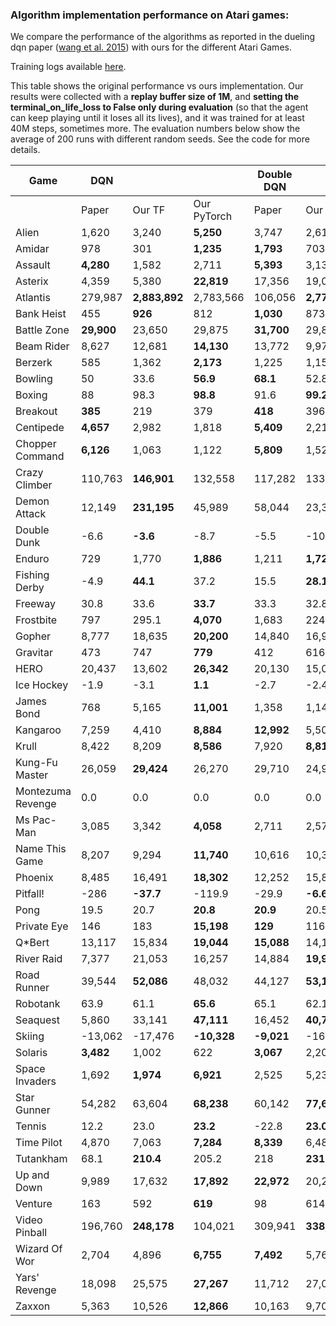 ### Algorithm implementation performance on Atari games:
We compare the performance of the algorithms as reported in the dueling dqn paper ([wang et al. 2015](https://arxiv.org/pdf/1511.06581.pdf)) with ours for the different Atari Games.

Training logs available [here](https://tensorboard.dev/experiment/XzlbZcmoQkCeVPppg7BR7g).

This table shows the original performance vs ours implementation. Our results were collected with a **replay 
buffer size of 1M**, and **setting the terminal_on_life_loss to False only during evaluation** (so that the agent 
can keep playing until it loses all its lives), and it was trained for at least 40M steps, sometimes more.
The evaluation numbers below show the average of 200 runs with different random seeds. See the code for more
details.

|Game             |DQN       |             |           |Double DQN|             |           |Dueling DQN|           |             |
|-----------------|----------|-------------|-----------|----------|-------------|-----------|-----------|-----------|-------------|
|                 |Paper     |Our TF       |Our PyTorch|Paper     |Our TF       |Our PyTorch|Paper      |Our TF     |Our PyTorch  |
|Alien            |1,620     |3,240        |**5,250**  |3,747     |2,618        |**4,195**  |**4,461**  |2,281      |3036         |
|Amidar           |978       |301          |**1,235**  |**1,793** |703          |609        |**2,354**  |527        |847          |
|Assault          |**4,280** |1,582        |2,711      |**5,393** |3,132        |2,767      |**4,621**  |2,432      |4,134        |
|Asterix          |4,359     |5,380        |**22,819** |17,356    |19,031       |**21,592** |**28,188** |5,297      |24,269       |
|Atlantis         |279,987   |**2,883,892**|2,783,566  |106,056   |**2,774,910**|2,766,828  |382,572    |2,681,685  |**2,730,002**|
|Bank Heist       |455       |**926**      |812        |**1,030** |873          |777        |**1,611**  |976        |842          |
|Battle Zone      |**29,900**|23,650       |29,875     |**31,700**|29,820       |28,320     |**37,150** |34,385     |27,585       |
|Beam Rider       |8,627     |12,681       |**14,130** |13,772    |9,978        |**16,300** |12,164     |8,607      |**15,410**   |
|Berzerk          |585       |1,362        |**2,173**  |1,225     |1,157        |**1,406**  |**1,472**  |1,182      |1,426        |
|Bowling          |50        |33.6         |**56.9**   |**68.1**  |52.8         |28.2       |**65.5**   |29.3       |33.3         |
|Boxing           |88        |98.3         |**98.8**   |91.6      |**99.2**     |98.6       |**99.4**   |99.1       |98.2         |
|Breakout         |**385**   |219          |379        |**418**   |396          |398        |345        |**402**    |357          |
|Centipede        |**4,657** |2,982        |1,818      |**5,409** |2,211        |2,030      |**7,561**  |2,516      |1,224        |
|Chopper Command  |**6,126** |1,063        |1,122      |**5,809** |1,525        |1,111      |**11,215** |1,396      |1,025        |
|Crazy Climber    |110,763   |**146,901**  |132,558    |117,282   |133,573      |**136,669**|**143,570**|142,660    |137,418      |
|Demon Attack     |12,149    |**231,195**  |45,989     |58,044    |23,389       |**163,432**|60,813     |**266,976**|200,646      |
|Double Dunk      |-6.6      |**-3.6**     |-8.7       |-5.5      |-10.2        |**4.9**    |0.1        |**0.5**    |-0.9         |
|Enduro           |729       |1,770        |**1,886**  |1,211     |**1,728**    |1,643      |**2,258**  |1,829      |1,692        |
|Fishing Derby    |-4.9      |**44.1**     |37.2       |15.5      |**28.1**     |14.07      |46.4       |18.0       |**47.4**     |
|Freeway          |30.8      |33.6         |**33.7**   |33.3      |32.8         |**33.5**   |0.0        |**33.1**   |22.0         |
|Frostbite        |797       |295.1        |**4,070**  |1,683     |224.1        |**3,613**  |**4,672**  |1,498      |4,175        |
|Gopher           |8,777     |18,635       |**20,200** |14,840    |16,954       |**17,948** |15,718     |18,982     |**24,803**   |
|Gravitar         |473       |747          |**779**    |412       |616          |**873**    |588        |715        |**992**      |
|HERO             |20,437    |13,602       |**26,342** |20,130    |15,039       |**21,044** |**20,818** |14,652     |20,236       |
|Ice Hockey       |-1.9      |-3.1         |**1.1**    |-2.7      |-2.4         |**0.9**    |**0.5**    |-2.8       |0.1          |
|James Bond       |768       |5,165        |**11,001** |1,358     |1,143        |**5,775**  |1,312      |1,131      |**6,022**    |
|Kangaroo         |7,259     |4,410        |**8,884**  |**12,992**|5,508        |8,960      |**14,854** |4,601      |8,256        |
|Krull            |8,422     |8,209        |**8,586**  |7,920     |**8,813**    |7,520      |**11,451** |8,407      |8,877        |
|Kung-Fu Master   |26,059    |**29,424**   |26,270     |29,710    |24,916       |**32,916** |34,294     |**34,698** |32,167       |
|Montezuma Revenge|0.0       |0.0          |0.0        |0.0       |0.0          |0.0        |0.0        |0.0        |0.0          |
|Ms Pac-Man       |3,085     |3,342        |**4,058**  |2,711     |2,578        |**2,767**  |**6,283**  |3,132      |3,906        |
|Name This Game   |8,207     |9,294        |**11,740** |10,616    |10,313       |**11,736** |**11,971** |9,315      ||
|Phoenix          |8,485     |16,491       |**18,302** |12,252    |15,866       |**23,603** |**23,092** |9,178      ||
|Pitfall!         |-286      |**-37.7**    |-119.9     |-29.9     |**-6.6**     |**-6.6**   |**0.0**    |-88.4      ||
|Pong             |19.5      |20.7         |**20.8**   |**20.9**  |20.5         |20.8       |**21.0**   |20.7       |20.8         |
|Private Eye      |146       |183          |**15,198** |**129**   |116          |**199**    |103        |**129**    ||
|Q*Bert           |13,117    |15,834       |**19,044** |**15,088**|14,100       |**21,015** |**19,220** |14,548     ||
|River Raid       |7,377     |21,053       |16,257     |14,884    |**19,931**   |13,339     |**21,162** |19,061     ||
|Road Runner      |39,544    |**52,086**   |48,032     |44,127    |**53,132**   |49,577     |**69,524** |52,061     ||
|Robotank         |63.9      |61.1         |**65.6**   |65.1      |62.1         |**65.3**   |**65.3**   |62.0       ||
|Seaquest         |5,860     |33,141       |**47,111** |16,452    |**40,700**   |36,472     |**50,254** |24,952     ||
|Skiing           |-13,062   |-17,476      |**-10,328**|**-9,021**|-16,244      |-12,916    |**-8,857** |-29,975    ||
|Solaris          |**3,482** |1,002        |622        |**3,067** |2,201        |1,028      |**2,250**  |1,743      ||
|Space Invaders   |1,692     |**1,974**    |**6,921**  |2,525     |5,239        |**5,640**  |**6,427**  |1,836      ||
|Star Gunner      |54,282    |63,604       |**68,238** |60,142    |**77,646**   |62,959     |**89,238** |67,645     ||
|Tennis           |12.2      |23.0         |**23.2**   |-22.8     |**23.0**     |**23.4**   |5.1        |**21,2**   ||
|Time Pilot       |4,870     |7,063        |**7,284**  |**8,339** |6,485        |8,176      |**11,666** |6,745      ||
|Tutankham        |68.1      |**210.4**    |205.2      |218       |**231**      |143        |211        |**223**    ||
|Up and Down      |9,989     |17,632       |**17,892** |**22,972**|20,235       |15,159     |**44,939** |24,880     ||
|Venture          |163       |592          |**619**    |98        |614          |**873**    |497        |**1,092**  ||
|Video Pinball    |196,760   |**248,178**  |104,021    |309,941   |**338,382**  |200,642    |98,209     |**284,487**||
|Wizard Of Wor    |2,704     |4,896        |**6,755**  |**7,492** |5,769        |5,757      |**7,855**  |4,224      ||
|Yars' Revenge    |18,098    |25,575       |**27,267** |11,712    |27,087       |**29,157** |**49,622** |26,072     ||
|Zaxxon           |5,363     |10,526       |**12,866** |10,163    |9,706        |**11,788** |**12,944** |10,925     ||

